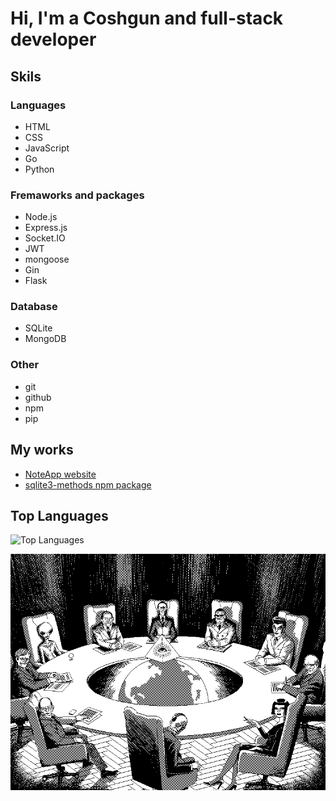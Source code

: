 # Hi, I'm a Coshgun and full-stack developer

## Skils
### Languages
- HTML
- CSS
- JavaScript
- Go
- Python

### Fremaworks and packages
- Node.js
- Express.js
- Socket.IO
- JWT
- mongoose
- Gin
- Flask

### Database
- SQLite
- MongoDB

### Other
- git
- github
- npm
- pip

## My works
- [NoteApp website](https://noteapp1-afe9197dc803.herokuapp.com/)
- [sqlite3-methods npm package](https://www.npmjs.com/package/sqlite3-methods)

## Top Languages
![Top Languages](https://github-readme-stats.vercel.app/api/top-langs/?username=coshgunbabayev&show_icons=true&theme=radical)


![Alt Text](yes.gif)